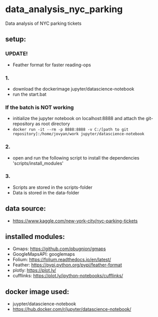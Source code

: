 # data_analysis_nyc_parking
Data analysis of NYC parking tickets

## setup:
### UPDATE!
- Feather format for faster reading-ops
### 1.
- download the dockerimage jupyter/datascience-notebook
- run the start.bat
### If the batch is NOT working
- initialize the jupyter notebook on localhost:8888 and attach the git-repository as root directory
- `docker run -it --rm -p 8888:8888 -v C:/[path to git repository]:/home/jovyan/work jupyter/datascience-notebook`
### 2.
- open and run the following script to install the dependencies 'scripts/install_modules'
### 3.
- Scripts are stored in the scripts-folder
- Data is stored in the data-folder
## data source:
- https://www.kaggle.com/new-york-city/nyc-parking-tickets
## installed modules:
- Gmaps:	https://github.com/pbugnion/gmaps
- GoogleMapsAPI: googlemaps
- Folium: https://folium.readthedocs.io/en/latest/
- Feather: https://pypi.python.org/pypi/feather-format
- plotly: https://plot.ly/
- cufflinks: https://plot.ly/ipython-notebooks/cufflinks/
## docker image used:
- juypter/datascience-notebook
- https://hub.docker.com/r/jupyter/datascience-notebook/
